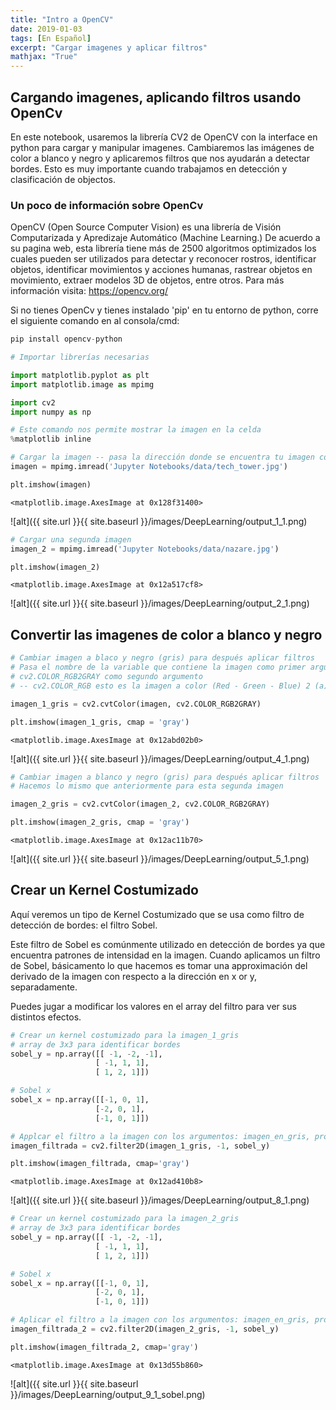 ```yaml
---
title: "Intro a OpenCV"
date: 2019-01-03
tags: [En Español]
excerpt: "Cargar imagenes y aplicar filtros"
mathjax: "True"
---
```



## Cargando imagenes, aplicando filtros usando OpenCv

En este notebook, usaremos la librería CV2 de OpenCV con la interface en python para cargar y manipular imagenes. Cambiaremos las imágenes de color a blanco y negro y aplicaremos filtros que nos ayudarán a detectar bordes. Esto es muy importante cuando trabajamos en detección y clasificación de objectos.

### Un  poco de información sobre OpenCv
OpenCV (Open Source Computer Vision) es una librería de Visión Computarizada y Apredizaje Automático (Machine Learning.)
De acuerdo a su pagina web, esta librería tiene más de 2500 algoritmos optimizados los cuales pueden ser utilizados para detectar y reconocer rostros, identificar objetos, identificar movimientos y acciones humanas, rastrear objetos en movimiento, extraer modelos 3D de objetos, entre otros. 
Para más información visita: https://opencv.org/

Si no tienes OpenCv y tienes instalado 'pip' en tu entorno de python, corre el siguiente comando en al consola/cmd:
```python
pip install opencv-python
```



```python
# Importar librerías necesarias

import matplotlib.pyplot as plt
import matplotlib.image as mpimg

import cv2
import numpy as np

# Este comando nos permite mostrar la imagen en la celda
%matplotlib inline

# Cargar la imagen -- pasa la dirección donde se encuentra tu imagen como argumento a .imread()
imagen = mpimg.imread('Jupyter Notebooks/data/tech_tower.jpg')

plt.imshow(imagen)
```




    <matplotlib.image.AxesImage at 0x128f31400>




![alt]({{ site.url }}{{ site.baseurl }}/images/DeepLearning/output_1_1.png)




```python
# Cargar una segunda imagen
imagen_2 = mpimg.imread('Jupyter Notebooks/data/nazare.jpg')

plt.imshow(imagen_2)
```




    <matplotlib.image.AxesImage at 0x12a517cf8>




![alt]({{ site.url }}{{ site.baseurl }}/images/DeepLearning/output_2_1.png)


## Convertir las imagenes de color a blanco y negro


```python
# Cambiar imagen a blaco y negro (gris) para después aplicar filtros
# Pasa el nombre de la variable que contiene la imagen como primer argumento,
# cv2.COLOR_RGB2GRAY como segundo argumento
# -- cv2.COLOR_RGB esto es la imagen a color (Red - Green - Blue) 2 (a) GRAY (Gris)

imagen_1_gris = cv2.cvtColor(imagen, cv2.COLOR_RGB2GRAY)

plt.imshow(imagen_1_gris, cmap = 'gray')
```




    <matplotlib.image.AxesImage at 0x12abd02b0>



![alt]({{ site.url }}{{ site.baseurl }}/images/DeepLearning/output_4_1.png)


```python
# Cambiar imagen a blanco y negro (gris) para después aplicar filtros
# Hacemos lo mismo que anteriormente para esta segunda imagen

imagen_2_gris = cv2.cvtColor(imagen_2, cv2.COLOR_RGB2GRAY)

plt.imshow(imagen_2_gris, cmap = 'gray')
```




    <matplotlib.image.AxesImage at 0x12ac11b70>



![alt]({{ site.url }}{{ site.baseurl }}/images/DeepLearning/output_5_1.png)


## Crear un Kernel Costumizado

Aquí veremos un tipo de Kernel Costumizado que se usa como filtro de detección de bordes: el filtro Sobel.

Este filtro de Sobel es comúnmente utilizado en detección de bordes ya que encuentra patrones de intensidad en la imagen. Cuando aplicamos un filtro de Sobel, básicamento lo que hacemos es tomar una approximación del derivado de la imagen con respecto a la dirección en x or y, separadamente. 

Puedes jugar a modificar los valores en el array del filtro para ver sus distintos efectos. 



```python
# Crear un kernel costumizado para la imagen_1_gris
# array de 3x3 para identificar bordes
sobel_y = np.array([[ -1, -2, -1], 
                   [ -1, 1, 1], 
                   [ 1, 2, 1]])

# Sobel x
sobel_x = np.array([[-1, 0, 1],
                   [-2, 0, 1],
                   [-1, 0, 1]])

# Applcar el filtro a la imagen con los argumentos: imagen_en_gris, profundidad, kernel/filtro_sobel
imagen_filtrada = cv2.filter2D(imagen_1_gris, -1, sobel_y)

plt.imshow(imagen_filtrada, cmap='gray')
```




    <matplotlib.image.AxesImage at 0x12ad410b8>



![alt]({{ site.url }}{{ site.baseurl }}/images/DeepLearning/output_8_1.png)



```python
# Crear un kernel costumizado para la imagen_2_gris
# array de 3x3 para identificar bordes
sobel_y = np.array([[ -1, -2, -1], 
                   [ -1, 1, 1], 
                   [ 1, 2, 1]])

# Sobel x 
sobel_x = np.array([[-1, 0, 1],
                   [-2, 0, 1],
                   [-1, 0, 1]])

# Aplicar el filtro a la imagen con los argumentos: imagen_en_gris, profundidad, kernel/filtro_sobel
imagen_filtrada_2 = cv2.filter2D(imagen_2_gris, -1, sobel_y)

plt.imshow(imagen_filtrada_2, cmap='gray')
```




    <matplotlib.image.AxesImage at 0x13d55b860>



![alt]({{ site.url }}{{ site.baseurl }}/images/DeepLearning/output_9_1_sobel.png)



```python

```
